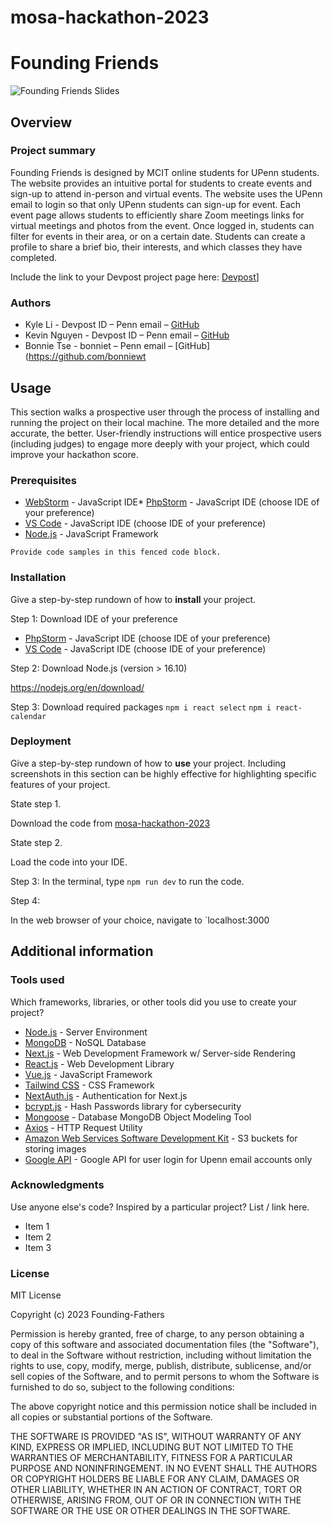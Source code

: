 # mosa-hackathon-2023

# Founding Friends
![Founding Friends Slides](https://github.com/kyle-guanyi/mosa-hackathon-2023/assets/70975465/a8a73f79-7185-426d-8606-c8a9d089ced6)


## Overview

### Project summary

Founding Friends is designed by MCIT online students for UPenn students. The website provides an intuitive portal for students to create events and sign-up to attend in-person and virtual events. The website uses the UPenn email to login so that only UPenn students can sign-up for event. Each event page allows students to efficiently share Zoom meetings links for virtual meetings and photos from the event. Once logged in, students can filter for events in their area, or on a certain date. Students can create a profile to share a brief bio, their interests, and which classes they have completed. 

Include the link to your Devpost project page here: [Devpost](https://devpost.com/software/founding-friends)]

### Authors

* Kyle Li - Devpost ID – Penn email – [GitHub](https://github.com/kyle-guanyi)
* Kevin Nguyen - Devpost ID – Penn email – [GitHub](https://github.com/kebinjpeg)
* Bonnie Tse - bonniet – Penn email – [GitHub](https://github.com/bonniewt

## Usage

This section walks a prospective user through the process of installing and running the project on their local machine. The more detailed and the more accurate, the better. User-friendly instructions will entice prospective users (including judges) to engage more deeply with your project, which could improve your hackathon score.

### Prerequisites

* [WebStorm](https://www.jetbrains.com/webstorm/) - JavaScript IDE* [PhpStorm]((https://www.jetbrains.com/phpstorm/)) - JavaScript IDE (choose IDE of your preference)
* [VS Code](https://code.visualstudio.com/) - JavaScript IDE (choose IDE of your preference)
* [Node.js](https://nodejs.org/en/download/) - JavaScript Framework
```
Provide code samples in this fenced code block.
```

### Installation

Give a step-by-step rundown of how to **install** your project.

Step 1: Download IDE of your preference

* [PhpStorm]((https://www.jetbrains.com/phpstorm/)) - JavaScript IDE (choose IDE of your preference)
* [VS Code](https://code.visualstudio.com/) - JavaScript IDE (choose IDE of your preference)

Step 2: Download Node.js (version > 16.10)

https://nodejs.org/en/download/


Step 3: Download required packages
`npm i react select`
`npm i react-calendar`

### Deployment

Give a step-by-step rundown of how to **use** your project. Including screenshots in this section can be highly effective for highlighting specific features of your project.

State step 1.

Download the code from [mosa-hackathon-2023](https://github.com/kyle-guanyi/mosa-hackathon-2023)

State step 2.

Load the code into your IDE. 

Step 3:
In the terminal, type `npm run dev` to run the code.

Step 4: 

In the web browser of your choice, navigate to `localhost:3000

## Additional information

### Tools used

Which frameworks, libraries, or other tools did you use to create your project?

* [Node.js](https://nodejs.org/en/about/) - Server Environment
* [MongoDB](https://www.mongodb.com/) - NoSQL Database
* [Next.js](https://nextjs.org/) - Web Development Framework w/ Server-side Rendering
* [React.js](https://reactjs.org/) - Web Development Library
* [Vue.js](https://vuejs.org/) - JavaScript Framework
* [Tailwind CSS](https://tailwindcss.com/) - CSS Framework
* [NextAuth.js](https://next-auth.js.org/) - Authentication for Next.js
* [bcrypt.js](https://www.npmjs.com/package/bcrypt) - Hash Passwords library for cybersecurity
* [Mongoose](https://www.npmjs.com/package/mongoose) - Database MongoDB Object Modeling Tool
* [Axios](https://axios-http.com/) - HTTP Request Utility
* [Amazon Web Services Software Development Kit](https://aws.amazon.com/developer/tools/) - S3 buckets for storing images
* [Google API](https://cloud.google.com/?hl=en) - Google API for user login for Upenn email accounts only


### Acknowledgments

Use anyone else's code? Inspired by a particular project? List / link here.

* Item 1
* Item 2
* Item 3

### License

MIT License

Copyright (c) 2023 Founding-Fathers

Permission is hereby granted, free of charge, to any person obtaining a copy
of this software and associated documentation files (the "Software"), to deal
in the Software without restriction, including without limitation the rights
to use, copy, modify, merge, publish, distribute, sublicense, and/or sell
copies of the Software, and to permit persons to whom the Software is
furnished to do so, subject to the following conditions:

The above copyright notice and this permission notice shall be included in all
copies or substantial portions of the Software.

THE SOFTWARE IS PROVIDED "AS IS", WITHOUT WARRANTY OF ANY KIND, EXPRESS OR
IMPLIED, INCLUDING BUT NOT LIMITED TO THE WARRANTIES OF MERCHANTABILITY,
FITNESS FOR A PARTICULAR PURPOSE AND NONINFRINGEMENT. IN NO EVENT SHALL THE
AUTHORS OR COPYRIGHT HOLDERS BE LIABLE FOR ANY CLAIM, DAMAGES OR OTHER
LIABILITY, WHETHER IN AN ACTION OF CONTRACT, TORT OR OTHERWISE, ARISING FROM,
OUT OF OR IN CONNECTION WITH THE SOFTWARE OR THE USE OR OTHER DEALINGS IN THE
SOFTWARE.
